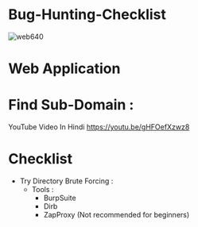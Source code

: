 # Bug-Hunting-Checklist
![web640](https://user-images.githubusercontent.com/59237881/225519816-500cc827-2c7f-42a4-b772-552eb1e6e11e.jpg)
# Web Application

# Find Sub-Domain :
 YouTube Video In Hindi
   https://youtu.be/gHFOefXzwz8
   
# Checklist
* Try Directory Brute Forcing  :
   * Tools :
     * BurpSuite
     * Dirb  
     * ZapProxy (Not recommended for beginners)
